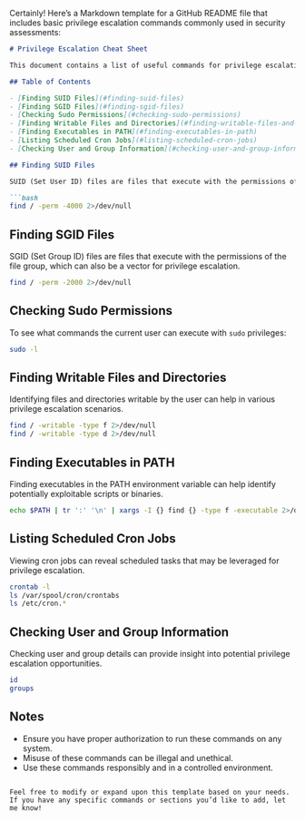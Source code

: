 Certainly! Here’s a Markdown template for a GitHub README file that includes basic privilege escalation commands commonly used in security assessments:

```markdown
# Privilege Escalation Cheat Sheet

This document contains a list of useful commands for privilege escalation in Unix-like operating systems. These commands can help identify potential vectors for escalating privileges on a system.

## Table of Contents

- [Finding SUID Files](#finding-suid-files)
- [Finding SGID Files](#finding-sgid-files)
- [Checking Sudo Permissions](#checking-sudo-permissions)
- [Finding Writable Files and Directories](#finding-writable-files-and-directories)
- [Finding Executables in PATH](#finding-executables-in-path)
- [Listing Scheduled Cron Jobs](#listing-scheduled-cron-jobs)
- [Checking User and Group Information](#checking-user-and-group-information)

## Finding SUID Files

SUID (Set User ID) files are files that execute with the permissions of the file owner, which could potentially be used to escalate privileges.

```bash
find / -perm -4000 2>/dev/null
```

## Finding SGID Files

SGID (Set Group ID) files are files that execute with the permissions of the file group, which can also be a vector for privilege escalation.

```bash
find / -perm -2000 2>/dev/null
```

## Checking Sudo Permissions

To see what commands the current user can execute with `sudo` privileges:

```bash
sudo -l
```

## Finding Writable Files and Directories

Identifying files and directories writable by the user can help in various privilege escalation scenarios.

```bash
find / -writable -type f 2>/dev/null
find / -writable -type d 2>/dev/null
```

## Finding Executables in PATH

Finding executables in the PATH environment variable can help identify potentially exploitable scripts or binaries.

```bash
echo $PATH | tr ':' '\n' | xargs -I {} find {} -type f -executable 2>/dev/null
```

## Listing Scheduled Cron Jobs

Viewing cron jobs can reveal scheduled tasks that may be leveraged for privilege escalation.

```bash
crontab -l
ls /var/spool/cron/crontabs
ls /etc/cron.*
```

## Checking User and Group Information

Checking user and group details can provide insight into potential privilege escalation opportunities.

```bash
id
groups
```

## Notes

- Ensure you have proper authorization to run these commands on any system.
- Misuse of these commands can be illegal and unethical.
- Use these commands responsibly and in a controlled environment.

```

Feel free to modify or expand upon this template based on your needs. If you have any specific commands or sections you’d like to add, let me know!

